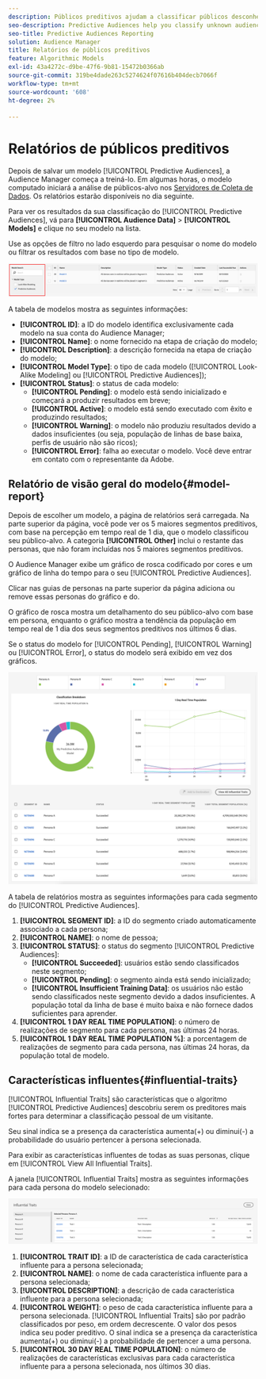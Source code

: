 ```yaml
---
description: Públicos preditivos ajudam a classificar públicos desconhecidos em personas distintas em tempo real, usando a ciência de dados.
seo-description: Predictive Audiences help you classify unknown audiences into distinct personas in real-time, using data science.
seo-title: Predictive Audiences Reporting
solution: Audience Manager
title: Relatórios de públicos preditivos
feature: Algorithmic Models
exl-id: 43a4272c-d9be-47f6-9b81-15472b0366ab
source-git-commit: 319be4dade263c5274624f07616b404decb7066f
workflow-type: tm+mt
source-wordcount: '608'
ht-degree: 2%

---
```


# Relatórios de públicos preditivos

Depois de salvar um modelo [!UICONTROL Predictive Audiences], a Audience Manager começa a treiná-lo. Em algumas horas, o modelo computado iniciará a análise de públicos-alvo nos [Servidores de Coleta de Dados](https://experienceleague.adobe.com/docs/audience-manager/user-guide/reference/system-components/components-data-collection.html?lang=pt-BR#dcs-pcs). Os relatórios estarão disponíveis no dia seguinte.

Para ver os resultados da sua classificação do [!UICONTROL Predictive Audiences], vá para **[!UICONTROL Audience Data]** > **[!UICONTROL Models]** e clique no seu modelo na lista.

Use as opções de filtro no lado esquerdo para pesquisar o nome do modelo ou filtrar os resultados com base no tipo de modelo.

![filtro-de-públicos-preditivos](assets/predictive-audiences-filter-models.png)

A tabela de modelos mostra as seguintes informações:

* **[!UICONTROL ID]**: a ID do modelo identifica exclusivamente cada modelo na sua conta do Audience Manager;
* **[!UICONTROL Name]**: o nome fornecido na etapa de criação do modelo;
* **[!UICONTROL Description]**: a descrição fornecida na etapa de criação do modelo;
* **[!UICONTROL Model Type]**: o tipo de cada modelo ([!UICONTROL Look-Alike Modeling] ou [!UICONTROL Predictive Audiences]);
* **[!UICONTROL Status]**: o status de cada modelo:
   * **[!UICONTROL Pending]**: o modelo está sendo inicializado e começará a produzir resultados em breve;
   * **[!UICONTROL Active]**: o modelo está sendo executado com êxito e produzindo resultados;
   * **[!UICONTROL Warning]**: o modelo não produziu resultados devido a dados insuficientes (ou seja, população de linhas de base baixa, perfis de usuário não são ricos);
   * **[!UICONTROL Error]**: falha ao executar o modelo. Você deve entrar em contato com o representante da Adobe.

## Relatório de visão geral do modelo{#model-report}

Depois de escolher um modelo, a página de relatórios será carregada. Na parte superior da página, você pode ver os 5 maiores segmentos preditivos, com base na percepção em tempo real de 1 dia, que o modelo classificou seu público-alvo. A categoria **[!UICONTROL Other]** inclui o restante das personas, que não foram incluídas nos 5 maiores segmentos preditivos.

O Audience Manager exibe um gráfico de rosca codificado por cores e um gráfico de linha do tempo para o seu [!UICONTROL Predictive Audiences].

Clicar nas guias de personas na parte superior da página adiciona ou remove essas personas do gráfico e do.

O gráfico de rosca mostra um detalhamento do seu público-alvo com base em persona, enquanto o gráfico mostra a tendência da população em tempo real de 1 dia dos seus segmentos preditivos nos últimos 6 dias.

Se o status do modelo for [!UICONTROL Pending], [!UICONTROL Warning] ou [!UICONTROL Error], o status do modelo será exibido em vez dos gráficos.

![relatório-persona-inteligente](assets/predictive-audiences-report.png)

A tabela de relatórios mostra as seguintes informações para cada segmento do [!UICONTROL Predictive Audiences].

1. **[!UICONTROL SEGMENT ID]**: a ID do segmento criado automaticamente associado a cada persona;
1. **[!UICONTROL NAME]**: o nome de pessoa;
1. **[!UICONTROL STATUS]**: o status do segmento [!UICONTROL Predictive Audiences]:
   * **[!UICONTROL Succeeded]**: usuários estão sendo classificados neste segmento;
   * **[!UICONTROL Pending]**: o segmento ainda está sendo inicializado;
   * **[!UICONTROL Insufficient Training Data]**: os usuários não estão sendo classificados neste segmento devido a dados insuficientes. A população total da linha de base é muito baixa e não fornece dados suficientes para aprender.
1. **[!UICONTROL 1 DAY REAL TIME POPULATION]**: o número de realizações de segmento para cada persona, nas últimas 24 horas.
1. **[!UICONTROL 1 DAY REAL TIME POPULATION %]**: a porcentagem de realizações de segmento para cada persona, nas últimas 24 horas, da população total de modelo.

## Características influentes{#influential-traits}

[!UICONTROL Influential Traits] são características que o algoritmo [!UICONTROL Predictive Audiences] descobriu serem os preditores mais fortes para determinar a classificação pessoal de um visitante.

Seu sinal indica se a presença da característica aumenta(+) ou diminui(-) a probabilidade do usuário pertencer à persona selecionada.

Para exibir as características influentes de todas as suas personas, clique em [!UICONTROL View All Influential Traits].

A janela [!UICONTROL Influential Traits] mostra as seguintes informações para cada persona do modelo selecionado:

![características influentes](assets/predictive-audiences-influential-traits.png)

1. **[!UICONTROL TRAIT ID]**: a ID de característica de cada característica influente para a persona selecionada;
1. **[!UICONTROL NAME]**: o nome de cada característica influente para a persona selecionada;
1. **[!UICONTROL DESCRIPTION]**: a descrição de cada característica influente para a persona selecionada;
1. **[!UICONTROL WEIGHT]**: o peso de cada característica influente para a persona selecionada. [!UICONTROL Influential Traits] são por padrão classificados por peso, em ordem decrescente.  O valor dos pesos indica seu poder preditivo. O sinal indica se a presença da característica aumenta(+) ou diminui(-) a probabilidade de pertencer a uma persona.
1. **[!UICONTROL 30 DAY REAL TIME POPULATION]**: o número de realizações de características exclusivas para cada característica influente para a persona selecionada, nos últimos 30 dias.
